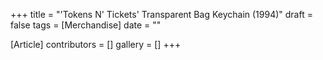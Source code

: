 +++
title = "'Tokens N' Tickets' Transparent Bag Keychain (1994)"
draft = false
tags = [Merchandise]
date = ""

[Article]
contributors = []
gallery = []
+++